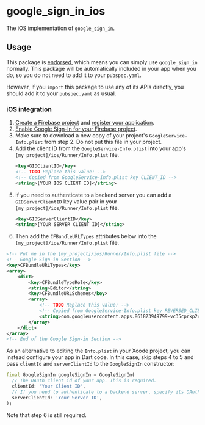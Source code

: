 # google\_sign\_in\_ios

The iOS implementation of [`google_sign_in`][1].

## Usage

This package is [endorsed][2], which means you can simply use `google_sign_in`
normally. This package will be automatically included in your app when you do,
so you do not need to add it to your `pubspec.yaml`.

However, if you `import` this package to use any of its APIs directly, you
should add it to your `pubspec.yaml` as usual.

[1]: https://pub.dev/packages/google_sign_in
[2]: https://flutter.dev/docs/development/packages-and-plugins/developing-packages#endorsed-federated-plugin

### iOS integration

1. [Create a Firebase project](https://firebase.google.com/docs/ios/setup#create-firebase-project)
    and [register your application](https://firebase.google.com/docs/ios/setup#register-app).
2. [Enable Google Sign-In for your Firebase project](https://firebase.google.com/docs/auth/ios/google-signin#enable_google_sign-in_for_your_firebase_project).
3. Make sure to download a new copy of your project's
   `GoogleService-Info.plist` from step 2. Do not put this file in your project.
4. Add the client ID from the `GoogleService-Info.plist` into your app's
    `[my_project]/ios/Runner/Info.plist` file.
   ```xml
   <key>GIDClientID</key>
   <!-- TODO Replace this value: -->
   <!-- Copied from GoogleService-Info.plist key CLIENT_ID -->
   <string>[YOUR IOS CLIENT ID]</string>
   ```
5. If you need to authenticate to a backend server you can add a
   `GIDServerClientID` key value pair in your `[my_project]/ios/Runner/Info.plist` file.
   ```xml
   <key>GIDServerClientID</key>
   <string>[YOUR SERVER CLIENT ID]</string>
   ```
6. Then add the `CFBundleURLTypes` attributes below into the
   `[my_project]/ios/Runner/Info.plist` file.

```xml
<!-- Put me in the [my_project]/ios/Runner/Info.plist file -->
<!-- Google Sign-in Section -->
<key>CFBundleURLTypes</key>
<array>
	<dict>
		<key>CFBundleTypeRole</key>
		<string>Editor</string>
		<key>CFBundleURLSchemes</key>
		<array>
			<!-- TODO Replace this value: -->
			<!-- Copied from GoogleService-Info.plist key REVERSED_CLIENT_ID -->
			<string>com.googleusercontent.apps.861823949799-vc35cprkp249096uujjn0vvnmcvjppkn</string>
		</array>
	</dict>
</array>
<!-- End of the Google Sign-in Section -->
```

As an alternative to editing the `Info.plist` in your Xcode project,
you can instead configure your app in Dart code. In this case, skip steps 4 to 5
 and pass `clientId` and `serverClientId` to the `GoogleSignIn` constructor:

<?code-excerpt "../google_sign_in/test/google_sign_in_test.dart (GoogleSignIn)"?>
```dart
final GoogleSignIn googleSignIn = GoogleSignIn(
  // The OAuth client id of your app. This is required.
  clientId: 'Your Client ID',
  // If you need to authenticate to a backend server, specify its OAuth client. This is optional.
  serverClientId: 'Your Server ID',
);
```

Note that step 6 is still required.
